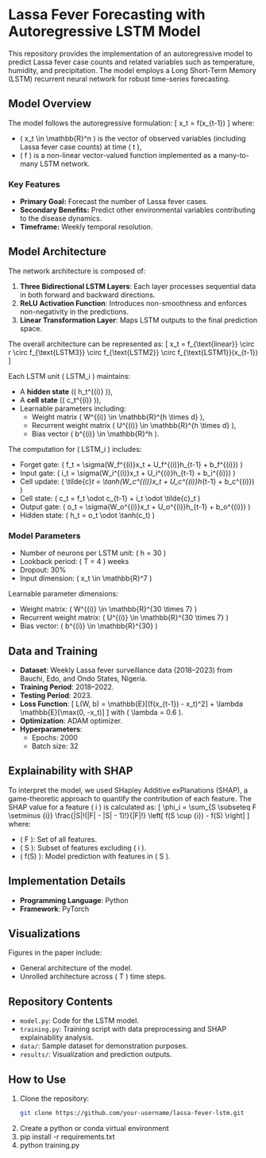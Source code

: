 # Lassa Fever Forecasting with Autoregressive LSTM Model

This repository provides the implementation of an autoregressive model to predict Lassa fever case counts and related variables such as temperature, humidity, and precipitation. The model employs a Long Short-Term Memory (LSTM) recurrent neural network for robust time-series forecasting.

## Model Overview

The model follows the autoregressive formulation:
\[ x_t = f(x_{t-1}) \]
where:
- \( x_t \in \mathbb{R}^n \) is the vector of observed variables (including Lassa fever case counts) at time \( t \),
- \( f \) is a non-linear vector-valued function implemented as a many-to-many LSTM network.

### Key Features
- **Primary Goal:** Forecast the number of Lassa fever cases.
- **Secondary Benefits:** Predict other environmental variables contributing to the disease dynamics.
- **Timeframe:** Weekly temporal resolution.

## Model Architecture

The network architecture is composed of:
1. **Three Bidirectional LSTM Layers**: Each layer processes sequential data in both forward and backward directions.
2. **ReLU Activation Function**: Introduces non-smoothness and enforces non-negativity in the predictions.
3. **Linear Transformation Layer**: Maps LSTM outputs to the final prediction space.

The overall architecture can be represented as:
\[ x_t = f_{\text{linear}} \circ r \circ f_{\text{LSTM3}} \circ f_{\text{LSTM2}} \circ f_{\text{LSTM1}}(x_{t-1}) \]

Each LSTM unit \( LSTM_i \) maintains:
- A **hidden state** (\( h_t^{(i)} \)),
- A **cell state** (\( c_t^{(i)} \)),
- Learnable parameters including:
  - Weight matrix \( W^{(i)} \in \mathbb{R}^{h \times d} \),
  - Recurrent weight matrix \( U^{(i)} \in \mathbb{R}^{h \times d} \),
  - Bias vector \( b^{(i)} \in \mathbb{R}^h \).

The computation for \( LSTM_i \) includes:
- Forget gate: \( f_t = \sigma(W_f^{(i)}x_t + U_f^{(i)}h_{t-1} + b_f^{(i)}) \)
- Input gate: \( i_t = \sigma(W_i^{(i)}x_t + U_i^{(i)}h_{t-1} + b_i^{(i)}) \)
- Cell update: \( \tilde{c}_t = \tanh(W_c^{(i)}x_t + U_c^{(i)}h_{t-1} + b_c^{(i)}) \)
- Cell state: \( c_t = f_t \odot c_{t-1} + i_t \odot \tilde{c}_t \)
- Output gate: \( o_t = \sigma(W_o^{(i)}x_t + U_o^{(i)}h_{t-1} + b_o^{(i)}) \)
- Hidden state: \( h_t = o_t \odot \tanh(c_t) \)

### Model Parameters
- Number of neurons per LSTM unit: \( h = 30 \)
- Lookback period: \( T = 4 \) weeks
- Dropout: 30%
- Input dimension: \( x_t \in \mathbb{R}^7 \)

Learnable parameter dimensions:
- Weight matrix: \( W^{(i)} \in \mathbb{R}^{30 \times 7} \)
- Recurrent weight matrix: \( U^{(i)} \in \mathbb{R}^{30 \times 7} \)
- Bias vector: \( b^{(i)} \in \mathbb{R}^{30} \)

## Data and Training

- **Dataset**: Weekly Lassa fever surveillance data (2018–2023) from Bauchi, Edo, and Ondo States, Nigeria.
- **Training Period**: 2018–2022.
- **Testing Period**: 2023.
- **Loss Function**:
  \[
  L(W, b) = \mathbb{E}[(f(x_{t-1}) - x_t)^2] + \lambda \mathbb{E}[\max(0, -x_t)]
  \]
  with \( \lambda = 0.6 \).
- **Optimization**: ADAM optimizer.
- **Hyperparameters**:
  - Epochs: 2000
  - Batch size: 32

## Explainability with SHAP

To interpret the model, we used SHapley Additive exPlanations (SHAP), a game-theoretic approach to quantify the contribution of each feature. The SHAP value for a feature \( i \) is calculated as:
\[
\phi_i = \sum_{S \subseteq F \setminus \{i\}} \frac{|S|!(|F| - |S| - 1)!}{|F|!} \left[ f(S \cup \{i\}) - f(S) \right]
\]
where:
- \( F \): Set of all features.
- \( S \): Subset of features excluding \( i \).
- \( f(S) \): Model prediction with features in \( S \).

## Implementation Details

- **Programming Language**: Python
- **Framework**: PyTorch

## Visualizations
Figures in the paper include:
- General architecture of the model.
- Unrolled architecture across \( T \) time steps.

## Repository Contents

- `model.py`: Code for the LSTM model.
- `training.py`: Training script with data preprocessing and SHAP explainability analysis.
- `data/`: Sample dataset for demonstration purposes.
- `results/`: Visualization and prediction outputs.

## How to Use

1. Clone the repository:
   ```bash
   git clone https://github.com/your-username/lassa-fever-lstm.git
2. Create a python or conda virtual environment
3. pip install -r requirements.txt
4. python training.py
